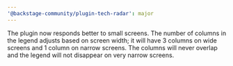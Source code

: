 ```yaml
---
'@backstage-community/plugin-tech-radar': major
---
```


The plugin now responds better to small screens. The number of columns in the legend adjusts based on screen width; it will have 3 columns on wide screens and 1 column on narrow screens. The columns will never overlap and the legend will not disappear on very narrow screens.
